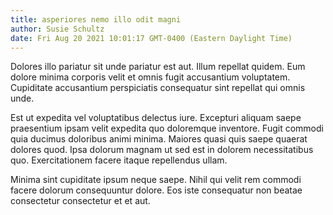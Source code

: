 ```yaml
---
title: asperiores nemo illo odit magni
author: Susie Schultz
date: Fri Aug 20 2021 10:01:17 GMT-0400 (Eastern Daylight Time)
---
```

Dolores illo pariatur sit unde pariatur est aut. Illum repellat quidem. Eum dolore minima corporis velit et omnis fugit accusantium voluptatem. Cupiditate accusantium perspiciatis consequatur sint repellat qui omnis unde.

 Est ut expedita vel voluptatibus delectus iure. Excepturi aliquam saepe praesentium ipsam velit expedita quo doloremque inventore. Fugit commodi quia ducimus doloribus animi minima. Maiores quasi quis saepe quaerat dolores quod. Ipsa dolorum magnam ut sed est in dolorem necessitatibus quo. Exercitationem facere itaque repellendus ullam.

 Minima sint cupiditate ipsum neque saepe. Nihil qui velit rem commodi facere dolorum consequuntur dolore. Eos iste consequatur non beatae consectetur consectetur et et aut.
